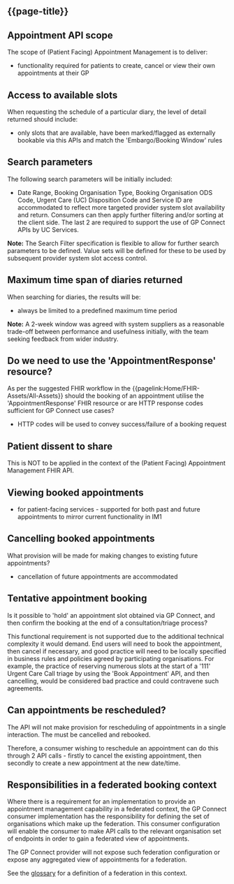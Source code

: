 ## {{page-title}}

## Appointment API scope ##

The scope of (Patient Facing) Appointment Management is to deliver:

- functionality required for patients to create, cancel or view their own appointments at their GP

## Access to available slots ##

When requesting the schedule of a particular diary, the level of detail returned should include:

- only slots that are available, have been marked/flagged as externally bookable via this APIs and match the 'Embargo/Booking Window' rules


## Search parameters ##

The following search parameters will be initially included:

- Date Range,  Booking Organisation Type, Booking Organisation ODS Code, Urgent Care (UC) Disposition Code and Service ID are accommodated to reflect more targeted provider system slot availability and return.  Consumers can then apply further filtering and/or sorting at the client side. The last 2 are required to support the use of GP Connect APIs by UC Services.  

<div class="alert alert-info" role="alert">
<i class="fa fa-info-circle"></i> <b>Note:</b> The Search Filter specification is flexible to allow for further search parameters to be defined. Value sets will be defined for these to be used by subsequent provider system slot access control.
</div>

## Maximum time span of diaries returned ##

When searching for diaries, the results will be:

- always be limited to a predefined maximum time period

<div class="alert alert-info" role="alert">
<i class="fa fa-info-circle"></i> <b>Note:</b> A 2-week window was agreed with system suppliers as a reasonable trade-off between performance and usefulness initially, with the team seeking feedback from wider industry.
</div>

## Do we need to use the 'AppointmentResponse' resource? ##

As per the suggested FHIR workflow in the {{pagelink:Home/FHIR-Assets/All-Assets}} should the booking of an appointment utilise the 'AppointmentResponse' FHIR resource or are HTTP response codes sufficient for GP Connect use cases?

- HTTP codes will be used to convey success/failure of a booking request

## Patient dissent to share ##

This is NOT to be applied in the context of the (Patient Facing) Appointment Management FHIR API.

## Viewing booked appointments ##

- for patient-facing services - supported for both past and future appointments to mirror current functionality in IM1 

## Cancelling booked appointments ##

What provision will be made for making changes to existing future appointments?

- cancellation of future appointments are accommodated

## Tentative appointment booking ##

Is it possible to 'hold' an appointment slot obtained via GP Connect, and then confirm the booking at the end of a consultation/triage process?

This functional requirement is not supported due to the additional technical complexity it would demand. End users will need to book the appointment, then cancel if necessary, and good practice will need to be locally specified in business rules and policies agreed by participating organisations. For example, the practice of reserving numerous slots at the start of a '111' Urgent Care Call triage by using the 'Book Appointment' API, and then cancelling, would be considered bad practice and could contravene such agreements.

## Can appointments be rescheduled? ##

The API will not make provision for rescheduling of appointments in a single interaction. The must be cancelled and rebooked.

Therefore, a consumer wishing to reschedule an appointment can do this through 2 API calls - firstly to cancel the existing appointment, then secondly to create a new appointment at the new date/time.

## Responsibilities in a federated booking context

Where there is a requirement for an implementation to provide an appointment management capability in a federated context, the GP Connect consumer implementation has the responsibility for defining the set of organisations which make up the federation. This consumer configuration will enable the consumer to make API calls to the relevant organisation set of endpoints in order to gain a federated view of appointments.

The GP Connect provider will not expose such federation configuration or expose any aggregated view of appointments for a federation.

See the [glossary](https://digital.nhs.uk/developer/guides-and-documentation/glossary-of-developer-terms#federation) for a definition of a federation in this context.

